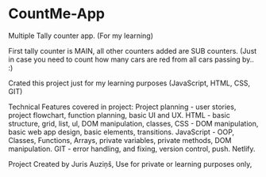 # CountMe-App
Multiple Tally counter app. 
(For my learning)

First tally counter is MAIN, all other counters added are SUB counters.
(Just in case you need to count how many cars are red from all cars passing by.. :)

Crated this project just for my learning purposes (JavaScript, HTML, CSS, GIT)

Technical Features covered in project:
Project planning - user stories, project flowchart, function planning, basic UI and UX.
HTML - basic structure, grid, list, ul, DOM manipulation, classes,
CSS - DOM manipulation, basic web app design, basic elements, transitions.
JavaScript - OOP, Classes, Functions, Arrays, private variables, private methods, DOM manipulation.
GIT - error handling, and fixing, version control, push.
Netlify.



Project Created by Juris Auziņš, 
Use for private or learning purposes only, 

